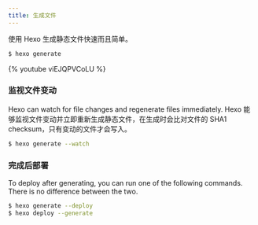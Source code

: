```yaml
---
title: 生成文件
---
```


使用 Hexo 生成静态文件快速而且简单。

```bash
$ hexo generate
```

{% youtube viEJQPVCoLU %}

### 监视文件变动

Hexo can watch for file changes and regenerate files immediately. Hexo 能够监视文件变动并立即重新生成静态文件，在生成时会比对文件的 SHA1 checksum，只有变动的文件才会写入。

```bash
$ hexo generate --watch
```

### 完成后部署

To deploy after generating, you can run one of the following commands. There is no difference between the two.

```bash
$ hexo generate --deploy
$ hexo deploy --generate
```
